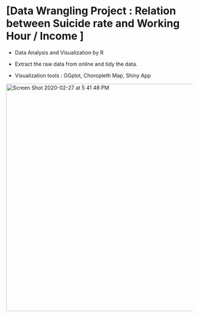 # [Data Wrangling Project : Relation between Suicide rate and Working Hour / Income ]

- Data Analysis and Visualization by R

- Extract the raw data from online and tidy the data.

- Visualization tools : GGplot, Choropleth Map, Shiny App

<img width="614" alt="Screen Shot 2020-02-27 at 5 41 48 PM" src="https://user-images.githubusercontent.com/23174275/75493690-79140180-5988-11ea-9133-8b31ff9568c4.png">

